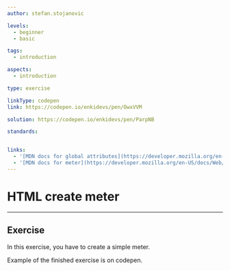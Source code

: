```yaml
---
author: stefan.stojanovic

levels:
  - beginner
  - basic

tags:
  - introduction

aspects:
  - introduction

type: exercise

linkType: codepen
link: https://codepen.io/enkidevs/pen/OwxVVM

solution: https://codepen.io/enkidevs/pen/ParpNB

standards:


links:
  - '[MDN docs for global attributes](https://developer.mozilla.org/en-US/docs/Web/HTML/Global_attributes){website}'
  - '[MDN docs for meter](https://developer.mozilla.org/en-US/docs/Web/HTML/Global_attributes){website}'
---
```

# HTML create meter
---

## Exercise
In this exercise, you have to create a simple meter.

Example of the finished exercise is on codepen.
